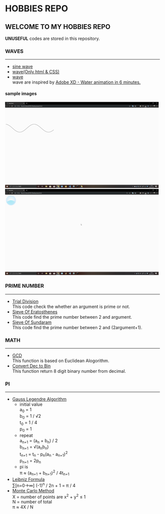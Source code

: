 # HOBBIES REPO

## WELCOME TO MY HOBBIES REPO
**UNUSEFUL** codes are stored in this repository.

### WAVES  
----------------------------- 
* [sine wave](./waves/sinewave.html "sine wave")  
* [wave(Only html & CSS)](./waves/waveproto.html "wave proto")  
* [wave](./waves/wave.html "wave")  
wave are inspired by [Adobe XD - Water animation in 6 minutes.](https://youtu.be/Ev3fSi7P66c)  
#### sample images  
<img src="./waves/sinewave.gif" height="280" width="500">
<img src="./waves/wave.gif" height="280" width="500">    

### PRIME NUMBER
-----------------------------
* [Trial Division](./primeNumber/trial-division.js "Trial Division")  
 This code check the whether an argument is prime or not.
* [Sieve Of Eratosthenes](./primeNumber/sieve-of-eratosthenes.js "Sieve Of Eratosthenes")  
 This code find the prime number between 2 and argument.
* [Sieve Of Sundaram](./primeNumber/sieve-of-sundaram.js "Sieve Of Sundaram")  
 This code find the prime number between 2 and (2argument+1).

### MATH  
-----------------------------
* [GCD](./math/gcd.js "GCD")  
 This function is based on Euclidean Alogorithm.
* [Convert Dec to Bin](./math/convert-dec-to-bin.js "Convert Dec to Bin")  
 This function return 8 digit binary number from decimal.

 ### PI
----------------------------
 * [Gauss Legendre Algorithm](./pi/Gauss-Legendre-Algorithm.js "Gauss Legendre Algorithm")  
   * initial value  
    a<sub>0</sub> = 1  
    b<sub>0</sub> = 1 / &radic;2  
    t<sub>0</sub> = 1 / 4  
    p<sub>0</sub> = 1  
   * repeat   
    a<sub>n+1</sub> = (a<sub>n</sub> + b<sub>n</sub>) / 2  
    b<sub>n+1</sub> = &radic;(a<sub>n</sub>b<sub>n</sub>)  
    t<sub>n+1</sub> = t<sub>n</sub> - p<sub>n</sub>(a<sub>n</sub> - a<sub>n+1</sub>)<sup>2</sup>  
    p<sub>n+1</sub> = 2p<sub>n</sub>  
   * pi is  
    &pi; &asymp; (a<sub>n+1</sub> + b<sub>n+1</sub>)<sup>2</sup> / 4t<sub>n+1</sub>
 * [Leibniz Formula](./pi/Leibniz-Formula.js "Leibniz Formula")  
 &sum;[n=0&rarr;&infin;] (-1)<sup>n</sup> / 2n + 1 = &pi; / 4  
 * [Monte Carlo Method](./pi/Monte-Carlo-method.js "Monte Carlo method")  
 X = number of points are x<sup>2</sup> + y<sup>2</sup> &le; 1  
 N = number of total  
 &pi; &asymp; 4X / N  

